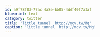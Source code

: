 ```yaml
---
id: a9f78f8d-77ac-4a8e-bb05-4ddf40f7a3af
blueprint: text
category: twitter
title: 'little tunnel  http://mcv.tw/Mg'
caption: 'little tunnel  http://mcv.tw/Mg'
---
```

